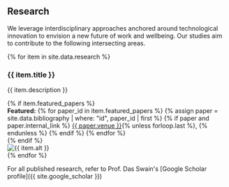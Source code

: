 <!-- anchor hook for navbar -->
<span id="publications"></span>

## Research

We leverage interdisciplinary approaches anchored around technological innovation to envision a new future of work and wellbeing. Our studies aim to contribute to the following intersecting areas. 

<div class="research-grid">
  {% for item in site.data.research %}
  <div class="research-item">
    <div class="research-content">
      <h3>{{ item.title }}</h3>
      <p>{{ item.description }}</p>
      {% if item.featured_papers %}
      <div class="featured-papers">
        <strong>Featured:</strong>
        {% for paper_id in item.featured_papers %}
          {% assign paper = site.data.bibliography | where: "id", paper_id | first %}
          {% if paper and paper.internal_link %}
            <a href="{{ site.baseurl }}{{ paper.internal_link }}" target="_blank">{{ paper.venue }}</a>{% unless forloop.last %}, {% endunless %}
          {% endif %}
        {% endfor %}
      </div>
      {% endif %}
    </div>
    <div class="research-image">
      <img src="{{ site.baseurl }}{{ item.image }}" alt="{{ item.alt }}" />
    </div>
  </div>
  {% endfor %}
</div>

For all published research, refer to Prof. Das Swain's [Google Scholar profile]({{ site.google_scholar }})


<!-- ### Selected Publications -->


<!-- {% assign grouped_papers = site.data.bibliography | group_by: "year" %}
{% for group in grouped_papers %}
<div class="papers">
  <h4>{{ group.name }}</h4>
  {% for paper in group.items %}
  <div class="paper-item">
    <span>{{ paper.title }}</span>
    {% if paper.award %}
      <i class="fa-solid fa-trophy" style="color: {% if paper.award == 'Best Paper' %}goldenrod{% else %}darkgoldenrod{% endif %};"></i>
    {% endif %}
    <br>
    {{ paper.author }} <br> 
    {{ paper.venue }} |
    <a href="{{ paper.external_link }}" target="_blank">Link</a>  
    {% if paper.internal_link %} | <a href="{{ paper.internal_link }}" target="_blank">PDF</a>{% endif %}
  </div>
  {% endfor %}
</div>
{% endfor %} -->
